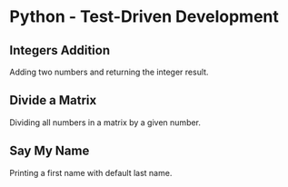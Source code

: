 # Python - Test-Driven Development

## Integers Addition
Adding two numbers and returning the integer result.

## Divide a Matrix
Dividing all numbers in a matrix by a given number.

## Say My Name
Printing a first name with default last name.
